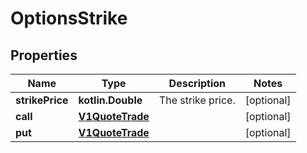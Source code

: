 
# OptionsStrike

## Properties
| Name | Type | Description | Notes |
| ------------ | ------------- | ------------- | ------------- |
| **strikePrice** | **kotlin.Double** | The strike price. |  [optional] |
| **call** | [**V1QuoteTrade**](V1QuoteTrade.md) |  |  [optional] |
| **put** | [**V1QuoteTrade**](V1QuoteTrade.md) |  |  [optional] |



